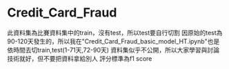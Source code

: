 # Credit_Card_Fraud
此資料集為比賽資料集中的train，沒有test，所以test要自行切割
因原始的test為90-120天發生的，所以我在"Credit_Card_Fraud_basic_model_HT.ipynb"也是依時間去切train,test(1-71天,72-90天)
資料集似乎不公開，所以大家學習與討論技術就好，但不要把資料拿給別人
評分標準為f1 score
